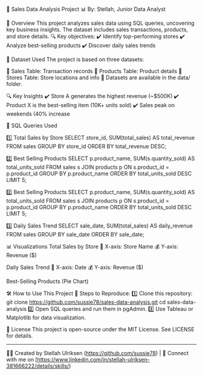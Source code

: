 📌 Sales Data Analysis Project
📊 By: Stellah, Junior Data Analyst

📖 Overview
This project analyzes sales data using SQL queries, uncovering key business insights. The dataset includes sales transactions, products, and store details.
🔍 Key objectives:
✔️ Identify top-performing stores
✔️ Analyze best-selling products
✔️ Discover daily sales trends

📂 Dataset Used
The project is based on three datasets:

📌 Sales Table: Transaction records
📌 Products Table: Product details
📌 Stores Table: Store locations and info
📁 Datasets are available in the data/ folder.

🔍 Key Insights
✔️ Store A generates the highest revenue (~$500K)
✔️ Product X is the best-selling item (10K+ units sold)
✔️ Sales peak on weekends (40% increase

📝 SQL Queries Used

1️⃣ Total Sales by Store
SELECT store_id, SUM(total_sales) AS total_revenue
FROM sales
GROUP BY store_id
ORDER BY total_revenue DESC;

2️⃣ Best Selling Products
SELECT p.product_name, SUM(s.quantity_sold) AS total_units_sold
FROM sales s
JOIN products p ON s.product_id = p.product_id
GROUP BY p.product_name
ORDER BY total_units_sold DESC
LIMIT 5;

2️⃣ Best Selling Products
SELECT p.product_name, SUM(s.quantity_sold) AS total_units_sold
FROM sales s
JOIN products p ON s.product_id = p.product_id
GROUP BY p.product_name
ORDER BY total_units_sold DESC
LIMIT 5;

3️⃣ Daily Sales Trend
SELECT sale_date, SUM(total_sales) AS daily_revenue
FROM sales
GROUP BY sale_date
ORDER BY sale_date;

📊 Visualizations
Total Sales by Store
🛒 X-axis: Store Name
💰 Y-axis: Revenue ($)

Daily Sales Trend
📅 X-axis: Date
💰 Y-axis: Revenue ($)

Best-Selling Products (Pie Chart)

🛠️ How to Use This Project
📌 Steps to Reproduce:
1️⃣ Clone this repository:
git clone https://github.com/sussie78/sales-data-analysis.git
cd sales-data-analysis
2️⃣ Open SQL queries and run them in pgAdmin.
3️⃣ Use Tableau or Matplotlib for data visualization.

📜 License
This project is open-source under the MIT License. See LICENSE for details.



















 
---
👨‍💻 Created by Stellah Ulriksen (https://github.com/sussie78) | 🚀 Connect with me on [https://www.linkedin.com/in/stellah-ulriksen-381666222/details/skills/)
